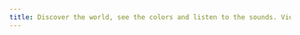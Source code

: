 ```yaml
---
title: Discover the world, see the colors and listen to the sounds. Viosit our YT chan https://www.youtube.com/@MagicSoulTravel
---
```


